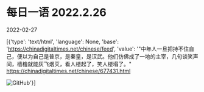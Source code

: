 # 每日一语 2022.2.26

2022-02-27

[{'type': 'text/html', 'language': None, 'base': 'https://chinadigitaltimes.net/chinese/feed', 'value': '&quot;中年人一旦把持不住自己，便以为自己是普京，是秦皇，是汉武。他们仿佛成了一地的主宰，几句谈笑声间，樯橹就能灰飞烟灭，看人楼起了，笑人楼塌了。&quot; https://chinadigitaltimes.net/chinese/677431.html



![GitHub](https://chinadigitaltimes.net/chinese/files/2022/02/20220226_daily-quote.png)'}]